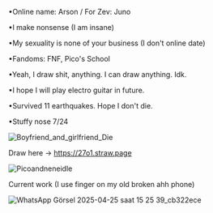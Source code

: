 •Online name: Arson / For Zev: Juno

•I make nonsense (I am insane)

•My sexuality is none of your business (I don't online date)

•Fandoms: FNF, Pico's School

•Yeah, I draw shit, anything. I can draw anything. Idk.

•I hope I will play electro guitar in future.

•Survived 11 earthquakes. Hope I don't die.

•Stuffy nose 7/24

![Boyfriend_and_girlfriend_Die](https://github.com/user-attachments/assets/1f9bca5d-480f-4876-b1ee-580893160762)

Draw here -> https://27o1.straw.page

![Picoandneneidle](https://github.com/user-attachments/assets/e8d39fe8-b00a-410a-8ace-621b4dee043c)

Current work (I use finger on my old broken ahh phone)

![WhatsApp Görsel 2025-04-25 saat 15 25 39_cb322ece](https://github.com/user-attachments/assets/0c3c5fda-690e-43a9-b8e2-e16ba419f8d3)
